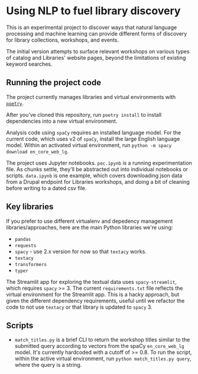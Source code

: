 # Using NLP to fuel library discovery

This is an experimental project to discover ways that natural language processing and machine learning can provide different forms of discovery for library collections, workshops, and events.

The initial version attempts to surface relevant workshops on various types of catalog and Libraries' website pages, beyond the limitations of existing keyword searches.

## Running the project code

The project currently manages libraries and virtual environments with [`poetry`](https://python-poetry.org/).

After you've cloned this repository, run `poetry install` to install dependencies into a new virtual environment.

Analysis code using `spaCy` requires an installed language model. For the current code, which uses v2 of `spaCy`, install the large English language model. Within an activated virtual environment, run `python -m spacy download en_core_web_lg`.

The project uses Jupyter notebooks. `poc.ipynb` is a running experimentation file. As chunks settle, they'll be abstracted out into individual notebooks or scripts. `data.ipynb` is one example, which covers downloading json data from a Drupal endpoint for Libraries workshops, and doing a bit of cleaning before writing to a dated csv file.

## Key libraries

If you prefer to use different virtualenv and depedency management libraries/approaches, here are the main Python libraries we're using:

- `pandas`
- `requests`
- `spacy` - use 2.x version for now so that `textacy` works.
- `textacy`
- `transformers`
- `typer`

The Streamlit app for exploring the textual data uses `spacy-streamlit`, which requires `spacy` >= 3. The current `requirements.txt` file reflects the virtual environment for the Streamlit app. This is a hacky approach, but given the different dependency requirements, useful until we refactor the code to not use `textacy` or that library is updated to `spacy` 3.

## Scripts

- `match_titles.py` is a brief CLI to return the workshop titles similar to the submitted query according to vectors from the spaCy `en_core_web_lg` model. It's currently hardcoded with a cutoff of >= 0.8. To run the script, within the active virtual environment, run `python match_titles.py query`, where the query is a string.
